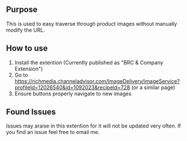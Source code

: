 ## Purpose ##
This is used to easy traverse through product images without manually modify the URL.

## How to use ##
1. Install the extention (Currently published as "BRC & Company Extension")
2. Go to https://richmedia.channeladvisor.com/ImageDelivery/imageService?profileId=12026540&id=1092023&recipeId=728 (or a similar page)
3. Ensure buttons properly navigate to new images

## Found Issues ##
Issues may araise in this extention for it will not be updated very often. If you find an issue feel free to email me.
